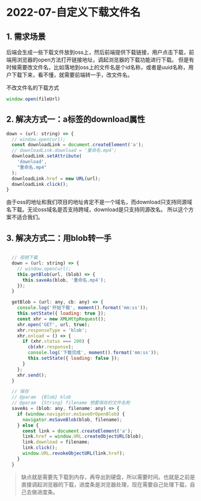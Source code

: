 # 2022-07-自定义下载文件名

## 1. 需求场景
后端会生成一些下载文件放到oss上，然后前端提供下载链接，用户点击下载，前端用浏览器的open方法打开链接地址，调起浏览器的下载功能进行下载。
但是有时候需要改文件名，比如落地到oss上的文件名是个id名称，或者是uuid名称，用户下载下来，看不懂，就需要前端转一手，改文件名。

不改文件名的下载方式
```jsx
window.open(fileUrl)
```
## 2. 解决方式一：a标签的download属性
```jsx
down = (url: string) => {
  // window.open(url);
  const downloadLink = document.createElement('a');
  // downloadLink.download = '重命名.mp4';
  downloadLink.setAttribute(
    'download',
    "重命名.mp4"
  );
  downloadLink.href = new URL(url);
  downloadLink.click();
}
```
由于oss的地址和我们项目的地址肯定不是一个域名，而download只支持同源域名下载。无论oss域名是否支持跨域，download是只支持同源改名。
所以这个方案不适合我们。
## 3. 解决方式二：用blob转一手
```jsx

  // 视频下载
  down = (url: string) => {
    // window.open(url);
    this.getBlob(url, (blob) => {
      this.saveAs(blob, '重命名.mp4');
    });
  }

  getBlob = (url: any, cb: any) => {
    console.log('开始下载', moment().format('mm:ss'));
    this.setState({ loading: true });
    const xhr = new XMLHttpRequest();
    xhr.open('GET', url, true);
    xhr.responseType = 'blob';
    xhr.onload = () => {
      if (xhr.status === 200) {
        cb(xhr.response);
        console.log('下载完成', moment().format('mm:ss'));
        this.setState({ loading: false });
      }
    };
    xhr.send();
  }

  // 保存
  // @param  {Blob} blob
  // @param  {String} filename 想要保存的文件名称
  saveAs = (blob: any, filename: any) => {
    if (window.navigator.msSaveOrOpenBlob) {
      navigator.msSaveBlob(blob, filename);
    } else {
      const link = document.createElement('a');
      link.href = window.URL.createObjectURL(blob);
      link.download = filename;
      link.click();
      window.URL.revokeObjectURL(link.href);
    }
  }
```
> 缺点就是需要先下载到内存，再导出到硬盘，所以需要时间。也就是之前是直接调起浏览器的下载，进度条是浏览器处理，现在需要自己处理下载，自己去做进度条。

